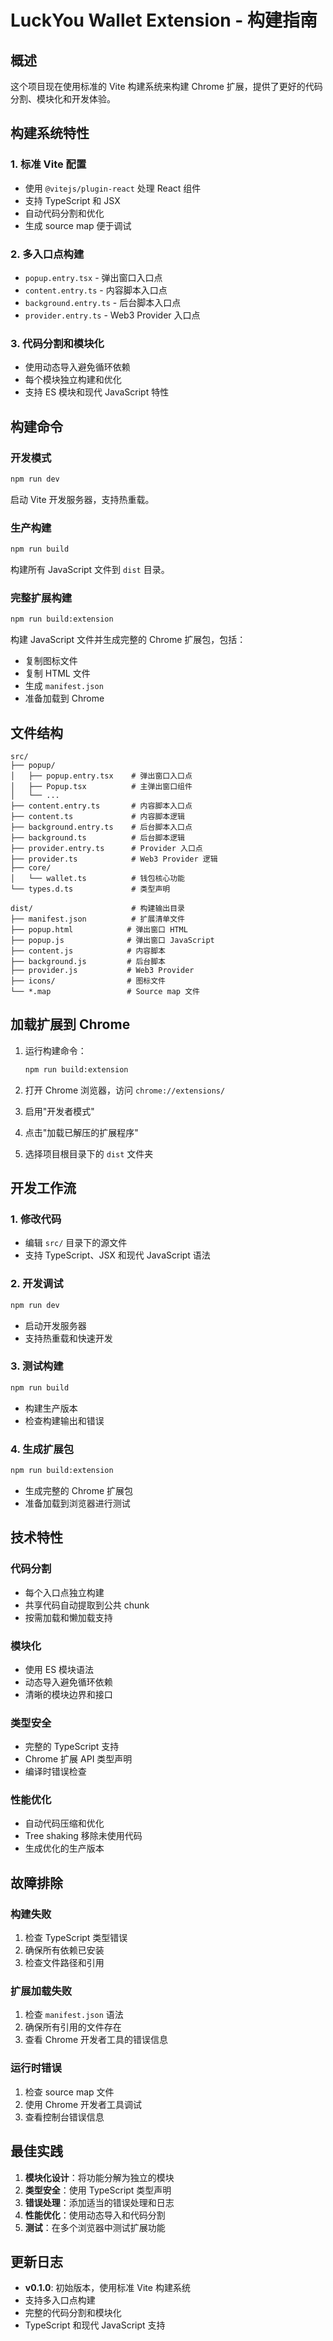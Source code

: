 # LuckYou Wallet Extension - 构建指南

## 概述

这个项目现在使用标准的 Vite 构建系统来构建 Chrome 扩展，提供了更好的代码分割、模块化和开发体验。

## 构建系统特性

### 1. 标准 Vite 配置
- 使用 `@vitejs/plugin-react` 处理 React 组件
- 支持 TypeScript 和 JSX
- 自动代码分割和优化
- 生成 source map 便于调试

### 2. 多入口点构建
- `popup.entry.tsx` - 弹出窗口入口点
- `content.entry.ts` - 内容脚本入口点
- `background.entry.ts` - 后台脚本入口点
- `provider.entry.ts` - Web3 Provider 入口点

### 3. 代码分割和模块化
- 使用动态导入避免循环依赖
- 每个模块独立构建和优化
- 支持 ES 模块和现代 JavaScript 特性

## 构建命令

### 开发模式
```bash
npm run dev
```
启动 Vite 开发服务器，支持热重载。

### 生产构建
```bash
npm run build
```
构建所有 JavaScript 文件到 `dist` 目录。

### 完整扩展构建
```bash
npm run build:extension
```
构建 JavaScript 文件并生成完整的 Chrome 扩展包，包括：
- 复制图标文件
- 复制 HTML 文件
- 生成 `manifest.json`
- 准备加载到 Chrome

## 文件结构

```
src/
├── popup/
│   ├── popup.entry.tsx    # 弹出窗口入口点
│   ├── Popup.tsx          # 主弹出窗口组件
│   └── ...
├── content.entry.ts       # 内容脚本入口点
├── content.ts             # 内容脚本逻辑
├── background.entry.ts    # 后台脚本入口点
├── background.ts          # 后台脚本逻辑
├── provider.entry.ts      # Provider 入口点
├── provider.ts            # Web3 Provider 逻辑
├── core/
│   └── wallet.ts          # 钱包核心功能
└── types.d.ts             # 类型声明

dist/                      # 构建输出目录
├── manifest.json          # 扩展清单文件
├── popup.html            # 弹出窗口 HTML
├── popup.js              # 弹出窗口 JavaScript
├── content.js            # 内容脚本
├── background.js         # 后台脚本
├── provider.js           # Web3 Provider
├── icons/                # 图标文件
└── *.map                 # Source map 文件
```

## 加载扩展到 Chrome

1. 运行构建命令：
   ```bash
   npm run build:extension
   ```

2. 打开 Chrome 浏览器，访问 `chrome://extensions/`

3. 启用"开发者模式"

4. 点击"加载已解压的扩展程序"

5. 选择项目根目录下的 `dist` 文件夹

## 开发工作流

### 1. 修改代码
- 编辑 `src/` 目录下的源文件
- 支持 TypeScript、JSX 和现代 JavaScript 语法

### 2. 开发调试
```bash
npm run dev
```
- 启动开发服务器
- 支持热重载和快速开发

### 3. 测试构建
```bash
npm run build
```
- 构建生产版本
- 检查构建输出和错误

### 4. 生成扩展包
```bash
npm run build:extension
```
- 生成完整的 Chrome 扩展包
- 准备加载到浏览器进行测试

## 技术特性

### 代码分割
- 每个入口点独立构建
- 共享代码自动提取到公共 chunk
- 按需加载和懒加载支持

### 模块化
- 使用 ES 模块语法
- 动态导入避免循环依赖
- 清晰的模块边界和接口

### 类型安全
- 完整的 TypeScript 支持
- Chrome 扩展 API 类型声明
- 编译时错误检查

### 性能优化
- 自动代码压缩和优化
- Tree shaking 移除未使用代码
- 生成优化的生产版本

## 故障排除

### 构建失败
1. 检查 TypeScript 类型错误
2. 确保所有依赖已安装
3. 检查文件路径和引用

### 扩展加载失败
1. 检查 `manifest.json` 语法
2. 确保所有引用的文件存在
3. 查看 Chrome 开发者工具的错误信息

### 运行时错误
1. 检查 source map 文件
2. 使用 Chrome 开发者工具调试
3. 查看控制台错误信息

## 最佳实践

1. **模块化设计**：将功能分解为独立的模块
2. **类型安全**：使用 TypeScript 类型声明
3. **错误处理**：添加适当的错误处理和日志
4. **性能优化**：使用动态导入和代码分割
5. **测试**：在多个浏览器中测试扩展功能

## 更新日志

- **v0.1.0**: 初始版本，使用标准 Vite 构建系统
- 支持多入口点构建
- 完整的代码分割和模块化
- TypeScript 和现代 JavaScript 支持
